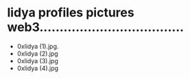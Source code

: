 # lidya profiles pictures web3....................................
- 0xlidya (1).jpg.
- 0xlidya (2).jpg
- 0xlidya (3).jpg
- 0xlidya (4).jpg

